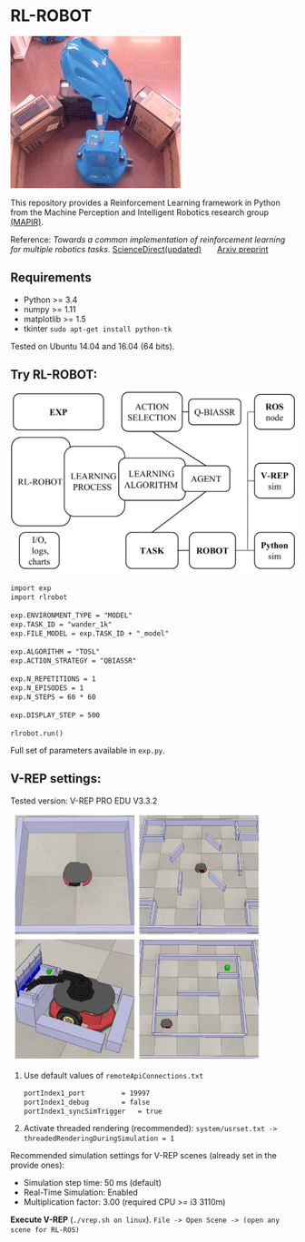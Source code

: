 # RL-ROBOT

<img alt="Robot" src="images/test_giraff.jpg" width="300">

This repository provides a Reinforcement Learning framework in Python from the Machine Perception and Intelligent Robotics research group [(MAPIR)](http://mapir.isa.uma.es).
 
Reference: *Towards a common implementation of reinforcement learning for multiple robotics tasks*. [ScienceDirect(updated)](http://www.sciencedirect.com/science/article/pii/S0957417417307613) &nbsp; &nbsp; &nbsp; [Arxiv preprint](https://arxiv.org/abs/1702.06329)


## Requirements
* Python >= 3.4
* numpy >= 1.11
* matplotlib >= 1.5
* tkinter   `sudo apt-get install python-tk`

Tested on Ubuntu 14.04 and 16.04 (64 bits).

## Try RL-ROBOT:

<img alt="Architecture" src="images/architecture.jpg" width="600">

~~~
import exp
import rlrobot

exp.ENVIRONMENT_TYPE = "MODEL"
exp.TASK_ID = "wander_1k"
exp.FILE_MODEL = exp.TASK_ID + "_model"

exp.ALGORITHM = "TOSL"
exp.ACTION_STRATEGY = "QBIASSR"
 
exp.N_REPETITIONS = 1
exp.N_EPISODES = 1
exp.N_STEPS = 60 * 60

exp.DISPLAY_STEP = 500

rlrobot.run()
~~~
Full set of parameters available in `exp.py`. 


## V-REP settings: 
Tested version: V-REP PRO EDU V3.3.2

![Scenarios](images/scenarios.jpg)


1. Use default values of `remoteApiConnections.txt`
    ~~~
    portIndex1_port 		= 19997
    portIndex1_debug 		= false
    portIndex1_syncSimTrigger 	= true
    ~~~

2. Activate threaded rendering (recommended):
    `system/usrset.txt -> threadedRenderingDuringSimulation = 1` 

Recommended simulation settings for V-REP scenes (already set in the provide ones):

* Simulation step time: 50 ms  (default) 
* Real-Time Simulation: Enabled
* Multiplication factor: 3.00 (required CPU >= i3 3110m)

 **Execute V-REP** 
 (`./vrep.sh on linux`). `File -> Open Scene -> (open any scene for RL-ROS)`  
